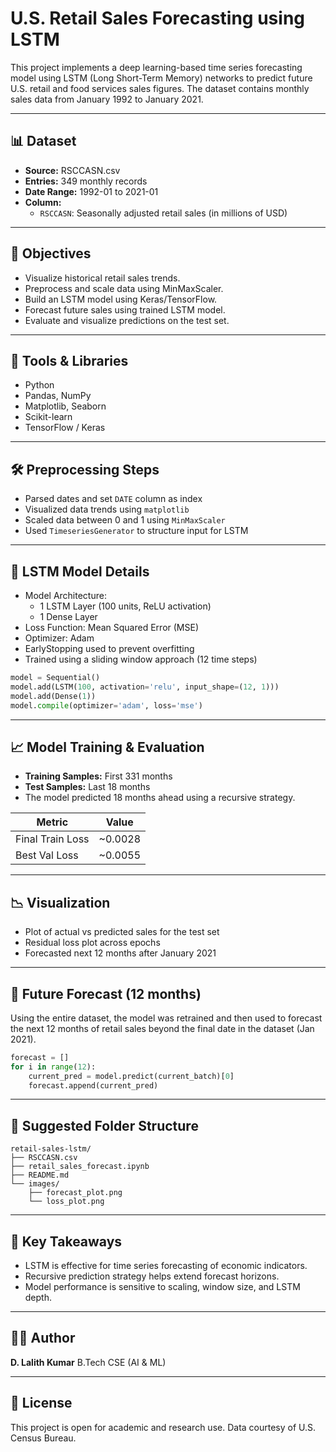 # U.S. Retail Sales Forecasting using LSTM

This project implements a deep learning-based time series forecasting model using LSTM (Long Short-Term Memory) networks to predict future U.S. retail and food services sales figures. The dataset contains monthly sales data from January 1992 to January 2021.

---

## 📊 Dataset

- **Source:** RSCCASN.csv
- **Entries:** 349 monthly records
- **Date Range:** 1992-01 to 2021-01
- **Column:**
  - `RSCCASN`: Seasonally adjusted retail sales (in millions of USD)

---

## 🎯 Objectives

- Visualize historical retail sales trends.
- Preprocess and scale data using MinMaxScaler.
- Build an LSTM model using Keras/TensorFlow.
- Forecast future sales using trained LSTM model.
- Evaluate and visualize predictions on the test set.

---

## 🧰 Tools & Libraries

- Python
- Pandas, NumPy
- Matplotlib, Seaborn
- Scikit-learn
- TensorFlow / Keras

---

## 🛠️ Preprocessing Steps

- Parsed dates and set `DATE` column as index
- Visualized data trends using `matplotlib`
- Scaled data between 0 and 1 using `MinMaxScaler`
- Used `TimeseriesGenerator` to structure input for LSTM

---

## 🧠 LSTM Model Details

- Model Architecture:
  - 1 LSTM Layer (100 units, ReLU activation)
  - 1 Dense Layer
- Loss Function: Mean Squared Error (MSE)
- Optimizer: Adam
- EarlyStopping used to prevent overfitting
- Trained using a sliding window approach (12 time steps)

```python
model = Sequential()
model.add(LSTM(100, activation='relu', input_shape=(12, 1)))
model.add(Dense(1))
model.compile(optimizer='adam', loss='mse')
````

---

## 📈 Model Training & Evaluation

* **Training Samples:** First 331 months
* **Test Samples:** Last 18 months
* The model predicted 18 months ahead using a recursive strategy.

| Metric           | Value    |
| ---------------- | -------- |
| Final Train Loss | \~0.0028 |
| Best Val Loss    | \~0.0055 |

---

## 📉 Visualization

* Plot of actual vs predicted sales for the test set
* Residual loss plot across epochs
* Forecasted next 12 months after January 2021

---

## 🔮 Future Forecast (12 months)

Using the entire dataset, the model was retrained and then used to forecast the next 12 months of retail sales beyond the final date in the dataset (Jan 2021).

```python
forecast = []
for i in range(12):
    current_pred = model.predict(current_batch)[0]
    forecast.append(current_pred)
```

---

## 📂 Suggested Folder Structure

```
retail-sales-lstm/
├── RSCCASN.csv
├── retail_sales_forecast.ipynb
├── README.md
└── images/
    ├── forecast_plot.png
    └── loss_plot.png
```

---

## 📌 Key Takeaways

* LSTM is effective for time series forecasting of economic indicators.
* Recursive prediction strategy helps extend forecast horizons.
* Model performance is sensitive to scaling, window size, and LSTM depth.

---

## 👨‍💻 Author

**D. Lalith Kumar**
B.Tech CSE (AI & ML)

---

## 📜 License

This project is open for academic and research use. Data courtesy of U.S. Census Bureau.
